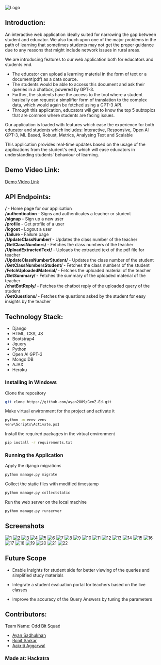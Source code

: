 ![Logo](https://user-images.githubusercontent.com/42286904/171036981-cb222a42-b84e-4854-a958-ffa6c3c081b9.svg)
## Introduction:
An interactive web application ideally suited for narrowing the gap between student and educator. We also touch upon one of the major problems in the path of learning that sometimes students may not get the proper guidance due to any reasons that might include network issues in rural areas. 

We are introducing features to our web application both for educators and students end. 
- The educator can upload a learning material in the form of text or a document(pdf) as a data source. 
- The students would be able to access this document and ask their queries in a chatbox, powered by GPT-3.
- Further, the students have the access to the tool where a student basically can request a simplifier form of translation to the complex data, which would again be fetched using a GPT-3 API. 
- Through this application, educators will get to know the top 5 subtopics that are common where students are facing issues.

Our application is loaded with features which ease the experience for both educator and students which includes:
Interactive, Responsive, Open AI GPT-3, ML Based, Robust, Metrics, Analysing Text and Scalable

This application provides real-time updates based on the usage of the applications from the student's end, which will ease educators in understanding students' behaviour of learning. 

## Demo Video Link:
  <a href="">Demo Video Link</a>

## API Endpoints:
<b>/                 </b>- Home page for our application <br>
<b>/authentication            </b>- Signs and authenticates a teacher or student <br>
<b>/signup  </b> - Sign up a new user <br>
<b>/profile  </b> - Get profile of a user <br>
<b>/logout </b> - Logout a user <br>
<b>/failure </b> - Failure page <br>
<b>/UpdateClassNumber/     </b> - Updates the class number of the teacher<br>
<b>/GetClassNumbers/     </b> - Fetches the class numbers of the teacher<br>
<b>/UploadExtractedText/     </b> - Uploads the extracted text of the pdf file for teacher<br>
<b>/UpdateClassNumberStudent/    </b> - Updates the class number of the student<br>
<b>/GetClassNumbersStudent/    </b> - Fetches the class numbers of the student<br>
<b>/FetchUploadedMaterial/    </b> - Fetches the uploaded material of the teacher<br>
<b>/GetSummary/    </b> - Fetches the summary of the uploaded material of the teacher<br>
<b>/chatBotReply/    </b> - Fetches the chatbot reply of the uploaded query of the student<br>
<b>/GetQuestions/    </b> - Fetches the questions asked by the student for easy insights by the teacher<br>


## Technology Stack:
 - Django
 - HTML, CSS, JS
 - Bootstrap4
 - Jquery
 - Python
 - Open AI GPT-3
 - Mongo DB
 - AJAX
 - Heroku


### Installing in Windows

Clone the repository
```bash
git clone https://github.com/ayan2809/GenZ-Ed.git
```
Make virtual environment for the project and activate it
```bash
python -m venv venv
venv\Scripts\Activate.ps1
```
Install the required packages in the virtual environment
```bash
pip install -r requirements.txt
```
### Running the Application
Apply the django migrations
```bash
python manage.py migrate
```
Collect the static files with modified timestamp
```bash
python manage.py collectstatic
```
Run the web server on the local machine
```bash
python manage.py runserver
```

## Screenshots
![1](https://user-images.githubusercontent.com/42286904/171078553-00fb50d6-99bb-4214-a082-7bae77afba1c.jpg)
![2](https://user-images.githubusercontent.com/42286904/171078580-e02726d3-f50d-4c91-80e1-7e37b67cd737.jpg)
![3](https://user-images.githubusercontent.com/42286904/171078584-24f1d56c-4061-42c9-97b6-fcee40219869.jpg)
![4](https://user-images.githubusercontent.com/42286904/171078585-fd7c120d-1892-4672-9381-2b720985b63f.jpg)
![5](https://user-images.githubusercontent.com/42286904/171078587-c9005dda-b4e4-4a01-848c-b98d4c0d4d51.jpg)
![6](https://user-images.githubusercontent.com/42286904/171078588-b5cf6de0-2b05-4bf0-8ff8-778943b0db02.jpg)
![7](https://user-images.githubusercontent.com/42286904/171078590-04a7e1e0-feac-4b48-9628-867b76150022.jpg)
![8](https://user-images.githubusercontent.com/42286904/171078593-8a31ab51-0bff-4d50-a625-a24d8c6b9b7b.jpg)
![9](https://user-images.githubusercontent.com/42286904/171078595-e395bcd7-4885-45cd-9982-2609a618797c.jpg)
![10](https://user-images.githubusercontent.com/42286904/171078598-f9b90c83-4124-4864-a208-5f2ba273173c.jpg)
![11](https://user-images.githubusercontent.com/42286904/171078600-65975c96-cf22-4d4d-92e3-6da1b3a79e41.jpg)
![12](https://user-images.githubusercontent.com/42286904/171078602-80bfa41f-b8c1-4238-9d6a-c73dc8e5d0c4.jpg)
![13](https://user-images.githubusercontent.com/42286904/171078605-3dc49005-772e-48d4-b5e7-ecc038418fc0.jpg)
![14](https://user-images.githubusercontent.com/42286904/171078607-aa7b9534-28f9-4365-9be7-6c549cad985e.jpg)
![15](https://user-images.githubusercontent.com/42286904/171078608-fd4568bf-ab82-4183-9962-28b29e725b8c.jpg)
![16](https://user-images.githubusercontent.com/42286904/171078610-e596b7b9-43e4-43c8-9710-a21a764bfac5.jpg)
![17](https://user-images.githubusercontent.com/42286904/171078612-329a7a9d-d2fb-4ee4-8ee0-8a1821389627.jpg)
![18](https://user-images.githubusercontent.com/42286904/171078614-04d031e8-062c-4f57-8e3f-8ef308aba10e.jpg)
![19](https://user-images.githubusercontent.com/42286904/171078616-948d8892-52c3-4469-912c-cc74a48c07e0.jpg)
![20](https://user-images.githubusercontent.com/42286904/171078618-0e2487e4-a3bc-4538-9c7f-5c7b89d5e16c.jpg)
![21](https://user-images.githubusercontent.com/42286904/171078623-87de21ce-877b-447b-8f9a-a44d90c7f990.jpg)
![22](https://user-images.githubusercontent.com/42286904/171078890-5149630d-534c-44e0-ba5c-e9cf5ba21f9a.jpg)

## Future Scope
- Enable Insights for student side for better viewing of the queries and simplified study materials

- Integrate a student evaluation portal for teachers based on the live classes

- Improve the accuracy of the Query Answers by tuning the parameters

## Contributors:

Team Name: Odd Bit Squad

* [Ayan Sadhukhan](https://github.com/ayan2809)
* [Ronit Sarkar](https://github.com/Codee0101)
* [Aakriti Aggarwal](https://github.com/aakriti1318)


### Made at: Hackatra
